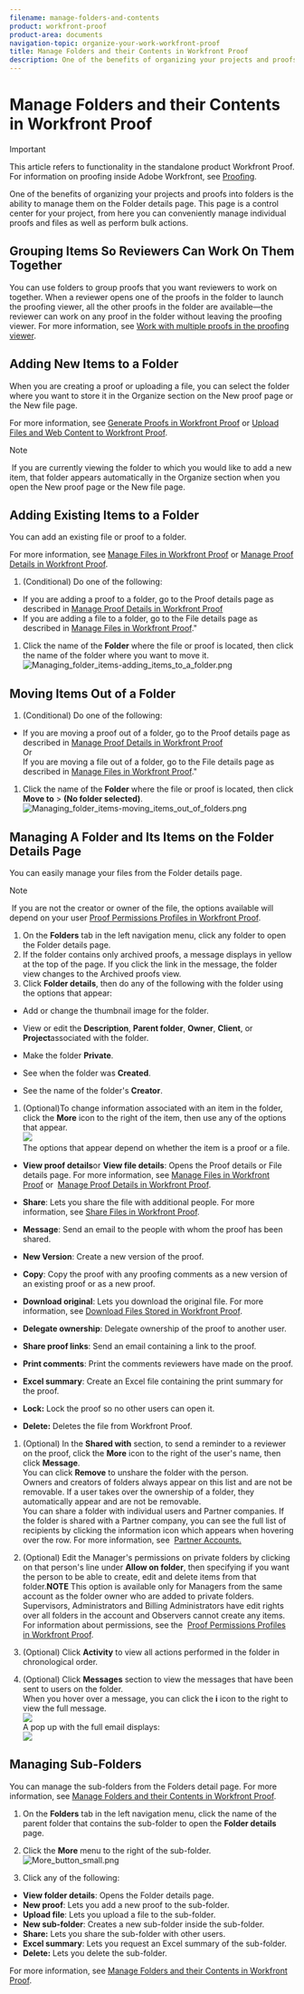 ```yaml
---
filename: manage-folders-and-contents
product: workfront-proof
product-area: documents
navigation-topic: organize-your-work-workfront-proof
title: Manage Folders and their Contents in Workfront Proof
description: One of the benefits of organizing your projects and proofs into folders is the ability to manage them on the Folder details page. This page is a control center for your project, from here you can conveniently manage individual proofs and files as well as perform bulk actions.
---
```


# Manage Folders and their Contents in Workfront Proof

>[!IMPORTANT]
>
>This article refers to functionality in the standalone product Workfront Proof. For information on proofing inside Adobe Workfront, see [Proofing](../../../review-and-approve-work/proofing/proofing.md).

One of the benefits of organizing your projects and proofs into folders is the ability to manage them on the Folder details page. This page is a control center for your project, from here you can conveniently manage individual proofs and files as well as perform bulk actions.

## Grouping Items So Reviewers Can Work On Them Together

You can use folders to group proofs that you want reviewers to work on together. When a reviewer opens one of the proofs in the folder to launch the proofing viewer, all the other proofs in the folder are available—the reviewer can work on any proof in the folder without leaving the proofing viewer. For more information, see [Work with multiple proofs in the proofing viewer](../../../workfront-proof/wp-work-proofsfiles/review-proofs-wpv/work-with-multiple-proofs.md).

## Adding New Items to a Folder

When you are creating a proof or uploading a file, you can select the folder where you want to store it in the Organize section on the&nbsp;New proof page or the&nbsp;New file page.

For more information, see [Generate Proofs in Workfront Proof](../../../workfront-proof/wp-work-proofsfiles/create-proofs-and-files/generate-proofs.md) or [Upload Files and Web Content to Workfront Proof](../../../workfront-proof/wp-work-proofsfiles/create-proofs-and-files/upload-files-web-content.md).

>[!NOTE]
>
>&nbsp;If you are currently viewing the folder to which you would like to add a new item, that folder appears automatically in the Organize section when you open the New proof page or the New file page.

## Adding Existing Items to a Folder

You can add an existing file or proof to a folder.&nbsp;

For more information, see [Manage Files in Workfront Proof](../../../workfront-proof/wp-work-proofsfiles/manage-your-work/manage-files.md)&nbsp;or [Manage Proof Details in Workfront Proof](../../../workfront-proof/wp-work-proofsfiles/manage-your-work/manage-proof-details.md).

1. (Conditional) Do one of the following:

  * If you are adding a proof to a folder, go to the Proof details page as described in [Manage Proof Details in Workfront Proof](../../../workfront-proof/wp-work-proofsfiles/manage-your-work/manage-proof-details.md)
  * If you are adding a file to a folder, go to the File details page as described in [Manage Files in Workfront Proof](../../../workfront-proof/wp-work-proofsfiles/manage-your-work/manage-files.md)."

1. Click the name of the **Folder** where the file or proof is located, then click the name of the folder where you want to move it.  
   ![Managing_folder_items-adding_items_to_a_folder.png](assets/managing-folder-items-adding-items-to-a-folder-350x121.png)

## Moving Items Out of a Folder

1. (Conditional) Do one of the following:

  * If you are moving a proof out of a folder, go to the Proof details page as described in [Manage Proof Details in Workfront Proof](../../../workfront-proof/wp-work-proofsfiles/manage-your-work/manage-proof-details.md)   
    Or  
    If you are moving a file out of a folder, go to the File details page as described in [Manage Files in Workfront Proof](../../../workfront-proof/wp-work-proofsfiles/manage-your-work/manage-files.md)."

1. Click the name of the **Folder** where the file or proof is located, then click **Move to** > **(No folder selected)**.  
   ![Managing_folder_items-moving_items_out_of_folders.png](assets/managing-folder-items-moving-items-out-of-folders-350x123.png)

## Managing A Folder and Its Items on the Folder Details Page

You can easily manage your files from the Folder details page.

>[!NOTE]
>
>&nbsp;If you are not the creator or owner of the file, the options available will depend on your user [Proof Permissions Profiles in Workfront Proof](../../../workfront-proof/wp-acct-admin/account-settings/proof-perm-profiles-in-wp.md).

1. On the **Folders** tab in the left navigation menu, click any folder to open the Folder details page.
1. If the folder contains only archived proofs, a message displays in yellow at the top of the page. If you click the link in the message, the folder view changes&nbsp;to the Archived proofs view. 
1. Click&nbsp;**Folder details**, then do any of the following with the folder using the options that appear:

  * Add or change the thumbnail image for the folder.
  * View or edit the **Description**, **Parent folder**, **Owner**, **Client**, or **Project**associated with the folder.
  
  * Make the folder **Private**.
  * See when the folder was **Created**.
  * See the name of the folder's **Creator**.

1. (Optional)To change information associated with an item in the folder, click the **More** icon to the right of the item, then use any of the options that appear.  
   ![](assets/more-button-small.png)  
   The options that appear depend on whether the item is a proof or a file.

  * **View proof details**or **View file details**: Opens the Proof details or File details page. For more information, see [Manage Files in Workfront Proof](../../../workfront-proof/wp-work-proofsfiles/manage-your-work/manage-files.md)&nbsp;or&nbsp; [Manage Proof Details in Workfront Proof](../../../workfront-proof/wp-work-proofsfiles/manage-your-work/manage-proof-details.md).
  
  * **Share**: Lets you share the file with additional people. For more information, see [Share Files in Workfront Proof](../../../workfront-proof/wp-work-proofsfiles/share-proofs-and-files/share-files.md).
  
  * **Message**: Send an email to the people with whom the proof has been shared.
  * **New Version**: Create a new version of the proof.
  * **Copy**: Copy the proof with any proofing comments as a new version of an existing proof or as a new proof.
  * **Download original**: Lets you download the original file. For more information, see [Download Files Stored in Workfront Proof](../../../workfront-proof/wp-work-proofsfiles/manage-your-work/download-files-stored.md).
  
  * **Delegate ownership**: Delegate ownership of the proof to another user.
  * **Share proof links**: Send an email containing a link to the proof.
  * **Print comments**: Print the comments reviewers have made on the proof.
  * **Excel summary**: Create an Excel file containing the print summary for the proof.
  * **Lock:** Lock the proof so no other users can open it.
  * **Delete:** Deletes the file from Workfront Proof.

1. (Optional) In the&nbsp;**Shared with**&nbsp;section, to send a reminder to a reviewer on the proof, click the&nbsp;**More**&nbsp;icon to the right of the user's name, then click&nbsp;**Message**.  
   You can click&nbsp;**Remove**&nbsp;to unshare the folder with the person.  
   Owners and creators of folders always appear on this list and are&nbsp;not be removable. If a user takes over the ownership of a folder, they automatically appear and are not be removable.  
   You can share a folder with individual users and Partner companies. If the folder is shared with a Partner company, you can see the full list of recipients by clicking the information icon which appears when hovering over the row. For more information, see&nbsp; [Partner Accounts.](https://support.workfront.com/hc/en-us/sections/115000912107-Partner-accounts)

1. (Optional) Edit the&nbsp;Manager's permissions on private folders by clicking on that person's line under **Allow on folder**, then specifying if you want the person to be able to create, edit and delete items from that folder.**NOTE**&nbsp;This option is available only for Managers from the same account as the folder owner who are added to private folders. Supervisors, Administrators and Billing Administrators have edit rights over all folders in the account and Observers cannot create any items. For information about permissions, see the&nbsp; [Proof Permissions Profiles in Workfront Proof](../../../workfront-proof/wp-acct-admin/account-settings/proof-perm-profiles-in-wp.md).

1. (Optional) Click&nbsp;**Activity**&nbsp;to view all actions performed in the folder in chronological order.
1. (Optional) Click&nbsp;**Messages**&nbsp;section to view the messages that have been sent to users on the folder.  
   When you hover over a message, you can click the **i** icon to the right to view the full message.  
   ![](assets/messages-1-350x74.png)  
   A pop up with the full email displays:  
   ![](assets/messages-2-350x252.png)

## Managing Sub-Folders

You can manage the sub-folders from the Folders detail page.&nbsp;For more information, see [Manage Folders and their Contents in Workfront Proof](#).

1. On the **Folders** tab in the left navigation menu, click the name of the parent folder that contains the sub-folder to open the **Folder details** page.

1. Click the **More** menu to the right of the sub-folder.  
   ![More_button_small.png](assets/more-button-small.png)

1. Click any of the following:

  * **View folder details**:&nbsp;Opens the Folder details page.
  * **New proof**: Lets you add a new proof to the sub-folder.
  * **Upload file**:&nbsp;Lets you upload a file to the sub-folder.
  * **New sub-folder**: Creates a new sub-folder inside the sub-folder.
  * **Share:** Lets you share the sub-folder with other users.
  * **Excel summary**: Lets you request an Excel summary of the sub-folder.
  * **Delete:** Lets you delete the sub-folder.

For more information, see [Manage Folders and their Contents in Workfront Proof](#).
